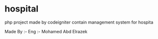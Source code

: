 # hospital
php project made by codeigniter
contain
management system for hospita

Made By :-
Eng :- Mohamed Abd Elrazek


